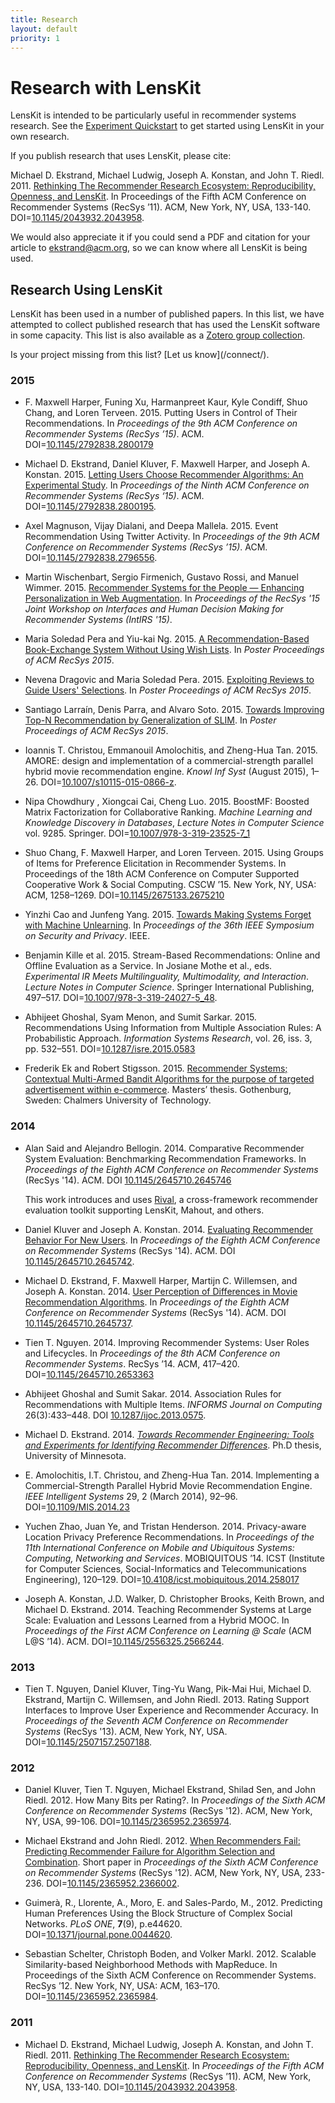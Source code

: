 ```yaml
---
title: Research
layout: default
priority: 1
---
```


# Research with LensKit

[GroupLens]: http://grouplens.org
[umncs]: http://www.cs.umn.edu

LensKit is intended to be particularly useful in recommender systems research.
See the [Experiment Quickstart](/documentation/evaluator/quickstart/) to get
started using LensKit in your own research.

If you publish research that uses LensKit, please cite:

<div class="citation" markdown="span">
Michael D. Ekstrand, Michael Ludwig, Joseph A. Konstan,
and John T. Riedl. 2011. <a href="http://md.ekstrandom.net/research/pubs/lenskit"
class="pub-title">Rethinking The Recommender Research Ecosystem:
Reproducibility, Openness, and LensKit</a>. In <span
class="pub-venue">Proceedings
of the Fifth ACM Conference on Recommender Systems</span> (RecSys ’11). ACM,
New York, NY, USA, 133-140. DOI=<a
href="http://dx.doi.org/10.1145/2043932.2043958">10.1145/2043932.2043958</a>.
</div>

We would also appreciate it if you could send a PDF and citation for your article to <ekstrand@acm.org>, so we can know where all LensKit is being used.

## Research Using LensKit

[zotero]: https://www.zotero.org/groups/lenskit/items/collectionKey/MQR6B47C

LensKit has been used in a number of published papers.  In this list, we have attempted to collect published research that has used the LensKit software in some capacity.
This list is also available as a [Zotero group collection][zotero].

<aside markdown="span">
Is your project missing from this list? [Let us know](/connect/).
</aside>

### 2015

-   F. Maxwell Harper, Funing Xu, Harmanpreet Kaur, Kyle Condiff, Shuo Chang, and Loren Terveen. 2015. Putting Users in Control of Their Recommendations. In *Proceedings of the 9th ACM Conference on Recommender Systems (RecSys ’15)*. ACM. DOI=[10.1145/2792838.2800179](http://dx.doi.org/10.1145/2792838.2800179)

-   Michael D. Ekstrand, Daniel Kluver, F. Maxwell Harper, and Joseph A. Konstan. 2015. [Letting Users Choose Recommender Algorithms: An Experimental Study](http://md.ekstrandom.net/research/pubs/choose-recs). In *Proceedings of the Ninth ACM Conference on Recommender Systems (RecSys ‘15)*. ACM. DOI=[10.1145/2792838.2800195](http://doi.acm.org/10.1145/2792838.2800195).

-   Axel Magnuson, Vijay Dialani, and Deepa Mallela. 2015. Event Recommendation Using Twitter Activity. In *Proceedings of the 9th ACM Conference on Recommender Systems (RecSys ’15)*. ACM. DOI=[10.1145/2792838.2796556](http://dx.doi.org/10.1145/2792838.2796556).

-  Martin Wischenbart, Sergio Firmenich, Gustavo Rossi, and Manuel Wimmer. 2015. [Recommender Systems for the People — Enhancing Personalization in Web Augmentation](http://ceur-ws.org/Vol-1438/paper10.pdf). In *Proceedings of the RecSys '15 Joint Workshop on Interfaces and Human Decision Making for Recommender Systems (IntIRS '15)*.

-   Maria Soledad Pera and Yiu-kai Ng. 2015. [A Recommendation-Based Book-Exchange System Without Using Wish Lists](http://ceur-ws.org/Vol-1441/recsys2015_poster1.pdf). In *Poster Proceedings of ACM RecSys 2015*.

-   Nevena Dragovic and Maria Soledad Pera. 2015. [Exploiting Reviews to Guide Users' Selections](http://ceur-ws.org/Vol-1441/recsys2015_poster7.pdf). In *Poster Proceedings of ACM RecSys 2015*.

-   Santiago Larraín, Denis Parra, and Alvaro Soto. 2015. [Towards Improving Top-N Recommendation by
Generalization of SLIM](http://ceur-ws.org/Vol-1441/recsys2015_poster7.pdf). In *Poster Proceedings of ACM RecSys 2015*.

-   Ioannis T. Christou, Emmanouil Amolochitis, and Zheng-Hua Tan. 2015. AMORE: design and implementation of a commercial-strength parallel hybrid movie recommendation engine. *Knowl Inf Syst* (August 2015), 1–26. DOI=[10.1007/s10115-015-0866-z](http://dx.doi.org/10.1007/s10115-015-0866-z).

-   Nipa Chowdhury , Xiongcai Cai, Cheng Luo. 2015. BoostMF: Boosted Matrix Factorization for Collaborative Ranking. *Machine Learning and Knowledge Discovery in Databases*, *Lecture Notes in Computer Science* vol. 9285. Springer. DOI=[10.1007/978-3-319-23525-7_1](http://dx.doi.org/10.1007/978-3-319-23525-7_1)

-   Shuo Chang, F. Maxwell Harper, and Loren Terveen. 2015. Using Groups of Items for Preference Elicitation in Recommender Systems. In Proceedings of the 18th ACM Conference on Computer Supported Cooperative Work & Social Computing. CSCW ’15. New York, NY, USA: ACM, 1258–1269. DOI=[10.1145/2675133.2675210](http://dx.doi.org/10.1145/2675133.2675210)

-   Yinzhi Cao and Junfeng Yang. 2015. [Towards Making Systems Forget with Machine Unlearning](http://www.ieee-security.org/TC/SP2015/papers-archived/6949a463.pdf). In *Proceedings of the 36th IEEE Symposium on Security and Privacy*. IEEE.

-   Benjamin Kille et al. 2015. Stream-Based Recommendations: Online and Offline Evaluation as a Service. In Josiane Mothe et al., eds. *Experimental IR Meets Multilinguality, Multimodality, and Interaction*. *Lecture Notes in Computer Science*. Springer International Publishing, 497–517. DOI=[10.1007/978-3-319-24027-5_48](http://dx.doi.org/10.1007/978-3-319-24027-5_48).

-   Abhijeet Ghoshal, Syam Menon, and Sumit Sarkar. 2015. Recommendations Using Information from Multiple Association Rules: A Probabilistic Approach. *Information Systems Research*, vol. 26, iss. 3, pp. 532–551. DOI=[10.1287/isre.2015.0583](http://dx.doi.org/10.1287/isre.2015.0583)

-   Frederik Ek and Robert Stigsson. 2015. [Recommender Systems; Contextual Multi-Armed Bandit Algorithms for the purpose of targeted advertisement within e-commerce](http://publications.lib.chalmers.se/records/fulltext/219662/219662.pdf). Masters’ thesis. Gothenburg, Sweden: Chalmers University of Technology.

### 2014

-   Alan Said and Alejandro Bellogin. 2014. Comparative Recommender System Evaluation: Benchmarking Recommendation Frameworks. In *Proceedings of the Eighth ACM Conference on Recommender Systems* (RecSys '14). ACM. DOI [10.1145/2645710.2645746](http://dx.doi.org/10.1145/2645710.2645746)

    This work introduces and uses [Rival](http://rival.recommenders.net/), a
    cross-framework recommender evaluation toolkit supporting LensKit, Mahout,
    and others.

-   Daniel Kluver and Joseph A. Konstan. 2014. [Evaluating Recommender Behavior
    For New Users](http://grouplens.org/recommending-for-new-users-is-surprisingly-difficult/). In *Proceedings of the Eighth ACM Conference on Recommender
    Systems* (RecSys '14). ACM. DOI [10.1145/2645710.2645742](http://dx.doi.org/10.1145/2645710.2645742).

-   Michael D. Ekstrand, F. Maxwell Harper, Martijn C. Willemsen, and Joseph A.
    Konstan. 2014. [User Perception of Differences in Movie Recommendation
    Algorithms](http://md.ekstrandom.net/research/pubs/listcmp/). In *Proceedings of
    the Eighth ACM Conference on Recommender Systems* (RecSys '14). ACM. DOI
    [10.1145/2645710.2645737](http://dx.doi.org/10.1145/2645710.2645737).

-   Tien T. Nguyen. 2014. Improving Recommender Systems: User Roles and Lifecycles. In *Proceedings of the 8th ACM Conference on Recommender Systems*. RecSys ’14. ACM, 417–420. DOI=[10.1145/2645710.2653363](http://dx.doi.org/10.1145/2645710.2653363)

-   Abhijeet Ghoshal and Sumit Sakar. 2014. Association Rules for Recommendations with Multiple Items. *INFORMS Journal on Computing* 26(3):433–448. DOI [10.1287/ijoc.2013.0575](http://dx.doi.org/10.1287/ijoc.2013.0575).

-   Michael D. Ekstrand. 2014. [*Towards Recommender Engineering: Tools and
    Experiments for Identifying Recommender
    Differences*](http://md.ekstrandom.net/research/thesis). Ph.D thesis, University
    of Minnesota.

-   E. Amolochitis, I.T. Christou, and Zheng-Hua Tan. 2014. Implementing a Commercial-Strength Parallel Hybrid Movie Recommendation Engine. *IEEE Intelligent Systems* 29, 2 (March 2014), 92–96. DOI=[10.1109/MIS.2014.23](http://dx.doi.org/10.1109/MIS.2014.23)

-   Yuchen Zhao, Juan Ye, and Tristan Henderson. 2014. Privacy-aware Location Privacy Preference Recommendations. In *Proceedings of the 11th International Conference on Mobile and Ubiquitous Systems: Computing, Networking and Services*. MOBIQUITOUS ’14. ICST (Institute for Computer Sciences, Social-Informatics and Telecommunications Engineering), 120–129. DOI=[10.4108/icst.mobiquitous.2014.258017](http://dx.doi.org/10.4108/icst.mobiquitous.2014.258017)

-   Joseph A. Konstan, J.D. Walker, D. Christopher Brooks, Keith Brown, and
    Michael D. Ekstrand. 2014. Teaching Recommender Systems at Large Scale:
    Evaluation and Lessons Learned from a Hybrid MOOC. In *Proceedings of the
    First ACM Conference on Learning @ Scale* (ACM L@S ’14). ACM.
    DOI=[10.1145/2556325.2566244](http://dx.doi.org/10.1145/2556325.2566244).

### 2013

-   Tien T. Nguyen, Daniel Kluver, Ting-Yu Wang, Pik-Mai Hui, Michael D. Ekstrand, Martijn C. Willemsen, and John Riedl. 2013. Rating Support Interfaces to Improve User Experience and Recommender Accuracy. In *Proceedings of the Seventh ACM Conference on Recommender Systems* (RecSys '13). ACM, New York, NY, USA. DOI=[10.1145/2507157.2507188](http://dx.doi.org/10.1145/2507157.2507188).

### 2012

-   Daniel Kluver, Tien T. Nguyen, Michael Ekstrand, Shilad Sen, and John Riedl. 2012. How Many Bits per Rating?. In *Proceedings of the Sixth ACM Conference on Recommender Systems* (RecSys '12). ACM, New York, NY, USA, 99-106. DOI=[10.1145/2365952.2365974](http://doi.acm.org/10.1145/2365952.2365974).

-   Michael Ekstrand and John Riedl. 2012. [When Recommenders Fail: Predicting Recommender Failure for Algorithm Selection and Combination](http://md.ekstrandom.net/research/pubs/when-recommenders-fail/). Short paper in *Proceedings of the Sixth ACM Conference on Recommender Systems* (RecSys '12). ACM, New York, NY, USA, 233-236. DOI=[10.1145/2365952.2366002](http://doi.acm.org/10.1145/2365952.2366002).

-   Guimerà, R., Llorente, A., Moro, E. and Sales-Pardo, M., 2012. Predicting Human Preferences Using the Block Structure of Complex Social Networks. *PLoS ONE*, **7**(9), p.e44620. DOI=[10.1371/journal.pone.0044620](http://dx.doi.org/10.1371/journal.pone.0044620).

-   Sebastian Schelter, Christoph Boden, and Volker Markl. 2012. Scalable Similarity-based Neighborhood Methods with MapReduce. In Proceedings of the Sixth ACM Conference on Recommender Systems. RecSys ’12. New York, NY, USA: ACM, 163–170. DOI=[10.1145/2365952.2365984](http://dx.doi.org/10.1145/2365952.2365984).

### 2011

-   Michael D. Ekstrand, Michael Ludwig, Joseph A. Konstan, and John T. Riedl. 2011. [Rethinking The Recommender Research Ecosystem: Reproducibility,
    Openness, and LensKit](http://md.ekstrandom.net/research/pubs/lenskit). In
    *Proceedings of the Fifth ACM Conference on Recommender
    Systems* (RecSys ’11). ACM, New York, NY, USA, 133-140. DOI=[10.1145/2043932.2043958](http://dx.doi.org/10.1145/2043932.2043958).

